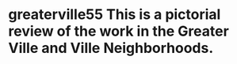 # greaterville55 This is a pictorial review of the work in the Greater Ville and Ville Neighborhoods.
